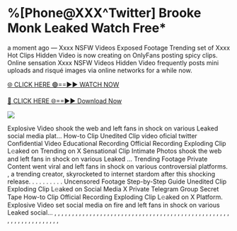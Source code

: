 # %[Phone@XXX^Twitter] Brooke Monk Leaked Watch Free\*

a moment ago — Xxxx NSFW Videos Exposed Footage Trending set of Xxxx Hot Clips Hidden Video is now creating on OnlyFans posting spicy clips. Online sensation Xxxx NSFW Videos Hidden Video frequently posts mini uploads and risqué images via online networks for a while now.

[🌐 CLICK HERE 🟢==►► WATCH NOW](https://tinyurl.com/topvvv?st=viral&si=gh)

[🔴 CLICK HERE 🌐==►► Download Now](https://tinyurl.com/topvvv?st=viral&si=gh)

[![](https://t4.ftcdn.net/jpg/00/89/87/57/360_F_89875724_hMf6q0pOUbIm38tYOeJTOKDftmRMQnny.jpg)](https://tinyurl.com/topvvv?st=viral&si=gh)

Explosive Video shook the web and left fans in shock on various Leaked social media plat… How-to Clip Unedited Clip video oficial twitter Confidential Video Educational Recording Official Recording Exploding Clip L𝚎aked on Trending on X Sensational Clip Intimate Photos shook the web and left fans in shock on various Leaked … Trending Footage Private Content went viral and left fans in shock on various controversial platforms. , a trending creator, skyrocketed to internet stardom after this shocking release. . . . . . . . . . Uncensored Footage Step-by-Step Guide Unedited Clip Exploding Clip L𝚎aked on Social Media X Private Telegram Group Secret Tape How-to Clip Official Recording Exploding Clip L𝚎aked on X Platform. Explosive Video set social media on fire and left fans in shock on various Leaked social… , , , , , , , , , , , , , , , , , , , , , , , , , , , , , , , , , , , , , , , , , , , , , , , , , , , , , , , , , , , , , , , , ,
